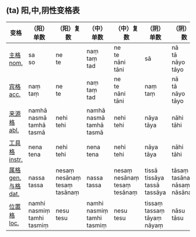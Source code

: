 

## **(ta)**  阳,中,阴性变格表


| 变格 | （阳）单数| （阳）复数|（中）单数|（中）复数|（阴）单数|（阴）复数||
| --- | ----- | ------ |---- | ---- | ---- | ---- | ---- |
| [主格<br>nom.](nom.md) |sa<br>so|ne<br>te|naṃ<br>taṃ<br>tad|ne<br>te<br>nāni<br>tāni|sā|nā<br>tā<br>nāyo<br>tāyo|
| [宾格<br>acc.](acc.md) |naṃ<br>taṃ|ne<br>te|naṃ<br>taṃ<br>tad|ne<br>te<br>nāni<br>tāni|naṃ<br>taṃ|nā<br>tā<br>nāyo<br>tāyo|
| [来源格<br>abl.](abl.md) |namhā<br>nasmā<br>tamhā<br>tasmā|nehi<br>tehi|namhā<br>nasmā<br>tamhā<br>tasmā|nehi<br>tehi|nāya<br>tāya|nāhi<br>tāhi|
| [工具格<br>instr.](instr.md) |nena<br>tena|nehi<br>tehi|nena<br>tena|nehi<br>tehi|nāya<br>tāya|nāhi<br>tāhi|
| [属格<br>gen.](gen.md)<br>[与格<br>dat.](dat.md)  |nassa<br>tassa|nesaṃ<br>nesānaṃ<br>tesaṃ<br>tasānaṃ|nassa<br>tassa|nesaṃ<br>nesānaṃ<br>tesaṃ<br>tesānaṃ|tissā<br>tissāya<br>tassā<br>tassāya|tāsaṃ<br>tasānaṃ<br>nāsaṃ<br>nāsānaṃ|
| [位置格<br>loc.](loc.md) |namhi<br>nasmiṃ<br>tamhi<br>tasmiṃ |nesu<br>tesu|namhi<br>nasmiṃ<br>tamhi<br>tasmiṃ |nesu<br>tesu|tissaṃ<br>tassaṃ<br>tāyaṃ<br>nāyaṃ|nāsu<br>tāsu|
